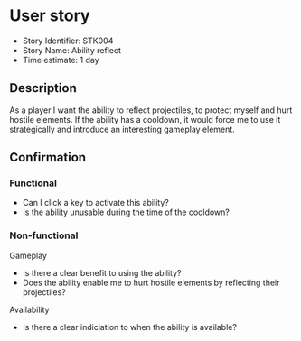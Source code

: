 # User story 

* Story Identifier: STK004
* Story Name: Ability reflect
* Time estimate: 1 day

## Description

As a player I want the ability to reflect projectiles, to protect myself and hurt hostile elements. If the ability has a cooldown, it would force me to use it strategically and introduce an interesting gameplay element. 

## Confirmation

### Functional

- Can I click a key to activate this ability?
- Is the ability unusable during the time of the cooldown?

### Non-functional

Gameplay
- Is there a clear benefit to using the ability?
- Does the ability enable me to hurt hostile elements by reflecting their projectiles?

Availability
- Is there a clear indiciation to when the ability is available?
